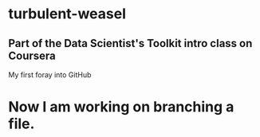# turbulent-weasel
## Part of the Data Scientist's Toolkit intro class on Coursera
My first foray into GitHub


# Now I am working on branching a file. 
